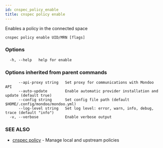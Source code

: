 ```yaml
---
id: cnspec_policy_enable
title: cnspec policy enable
---
```


Enables a policy in the connected space

```
cnspec policy enable UID/MRN [flags]
```

### Options

```
  -h, --help   help for enable
```

### Options inherited from parent commands

```
      --api-proxy string   Set proxy for communications with Mondoo API
      --auto-update        Enable automatic provider installation and update (default true)
      --config string      Set config file path (default $HOME/.config/mondoo/mondoo.yml)
      --log-level string   Set log level: error, warn, info, debug, trace (default "info")
  -v, --verbose            Enable verbose output
```

### SEE ALSO

- [cnspec policy](cnspec_policy.md) - Manage local and upstream policies
